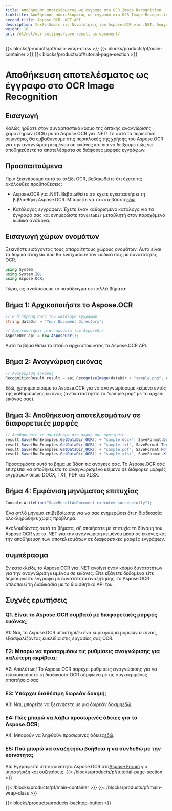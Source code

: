 ```yaml
---
title: Αποθήκευση αποτελέσματος ως έγγραφο στο OCR Image Recognition
linktitle: Αποθήκευση αποτελέσματος ως έγγραφο στο OCR Image Recognition
second_title: Aspose.OCR .NET API
description: Ξεκλειδώστε τις δυνατότητες του Aspose.OCR για .NET. Αναγνωρίστε εύκολα κείμενο σε εικόνες και αποθηκεύστε αποτελέσματα σε διάφορες μορφές εγγράφων.
weight: 10
url: /el/net/ocr-settings/save-result-as-document/
---
```


{{< blocks/products/pf/main-wrap-class >}}
{{< blocks/products/pf/main-container >}}
{{< blocks/products/pf/tutorial-page-section >}}

# Αποθήκευση αποτελέσματος ως έγγραφο στο OCR Image Recognition

## Εισαγωγή

Καλώς ήρθατε στον συναρπαστικό κόσμο της οπτικής αναγνώρισης χαρακτήρων (OCR) με το Aspose.OCR για .NET! Σε αυτό το περιεκτικό σεμινάριο, θα εμβαθύνουμε στις περιπλοκές της χρήσης του Aspose.OCR για την αναγνώριση κειμένου σε εικόνες και για να δείξουμε πώς να αποθηκεύσετε τα αποτελέσματα σε διάφορες μορφές εγγράφων.

## Προαπαιτούμενα

Πριν ξεκινήσουμε αυτό το ταξίδι OCR, βεβαιωθείτε ότι έχετε τις ακόλουθες προϋποθέσεις:

-  Aspose.OCR για .NET. Βεβαιωθείτε ότι έχετε εγκαταστήσει τη βιβλιοθήκη Aspose.OCR. Μπορείτε να το κατεβάσετε[εδώ](https://releases.aspose.com/ocr/net/).

-  Κατάλογος εγγράφων: Έχετε έναν καθορισμένο κατάλογο για τα έγγραφά σας και ενημερώστε τον`dataDir` μεταβλητή στον παρεχόμενο κώδικα ανάλογα.

## Εισαγωγή χώρων ονομάτων

Ξεκινήστε εισάγοντας τους απαραίτητους χώρους ονομάτων. Αυτά είναι τα δομικά στοιχεία που θα ενισχύσουν τον κώδικά σας με δυνατότητες OCR.

```csharp
using System;
using System.IO;
using Aspose.OCR;
```

Τώρα, ας αναλύσουμε το παράδειγμα σε πολλά βήματα:

## Βήμα 1: Αρχικοποιήστε το Aspose.OCR

```csharp
// Η διαδρομή προς τον κατάλογο εγγράφων.
string dataDir = "Your Document Directory";

// Αρχικοποιήστε μια παρουσία του AsposeOcr
AsposeOcr api = new AsposeOcr();
```

Αυτό το βήμα θέτει το στάδιο αρχικοποιώντας το Aspose.OCR API.

## Βήμα 2: Αναγνώριση εικόνας

```csharp
// Αναγνώριση εικόνας
RecognitionResult result = api.RecognizeImage(dataDir + "sample.png", new RecognitionSettings { });
```

Εδώ, χρησιμοποιούμε το Aspose.OCR για να αναγνωρίσουμε κείμενο εντός της καθορισμένης εικόνας (αντικαταστήστε το "sample.png" με το αρχείο εικόνας σας).

## Βήμα 3: Αποθήκευση αποτελεσμάτων σε διαφορετικές μορφές

```csharp
// Αποθηκεύστε το αποτέλεσμα στη μορφή που προτιμάτε
result.Save(RunExamples.GetDataDir_OCR() + "sample.docx", SaveFormat.Docx);
result.Save(RunExamples.GetDataDir_OCR() + "sample.txt", SaveFormat.Text);
result.Save(RunExamples.GetDataDir_OCR() + "sample.pdf", SaveFormat.Pdf);
result.Save(RunExamples.GetDataDir_OCR() + "sample.xlsx", SaveFormat.Xlsx);
```

Προσαρμόστε αυτό το βήμα με βάση τις ανάγκες σας. Το Aspose.OCR σάς επιτρέπει να αποθηκεύετε το αναγνωρισμένο κείμενο σε διάφορες μορφές εγγράφων όπως DOCX, TXT, PDF και XLSX.

## Βήμα 4: Εμφάνιση μηνύματος επιτυχίας

```csharp
Console.WriteLine("SaveResultAsDocument executed successfully");
```

Ένα απλό μήνυμα επιβεβαίωσης για να σας ενημερώσει ότι η διαδικασία ολοκληρώθηκε χωρίς πρόβλημα.

Ακολουθώντας αυτά τα βήματα, αξιοποιήσατε με επιτυχία τη δύναμη του Aspose.OCR για το .NET για την αναγνώριση κειμένου μέσα σε εικόνες και την αποθήκευση των αποτελεσμάτων σε διαφορετικές μορφές εγγράφων.

## συμπέρασμα

Εν κατακλείδι, το Aspose.OCR για .NET ανοίγει έναν κόσμο δυνατοτήτων για την αναγνώριση κειμένου σε εικόνες. Είτε εξάγετε δεδομένα είτε δημιουργείτε έγγραφα με δυνατότητα αναζήτησης, το Aspose.OCR απλοποιεί τη διαδικασία με το διαισθητικό API του.

## Συχνές ερωτήσεις

### Q1. Είναι το Aspose.OCR συμβατό με διαφορετικές μορφές εικόνας;

A1: Ναι, το Aspose.OCR υποστηρίζει ένα ευρύ φάσμα μορφών εικόνας, εξασφαλίζοντας ευελιξία στις εργασίες σας OCR.

### Ε2: Μπορώ να προσαρμόσω τις ρυθμίσεις αναγνώρισης για καλύτερη ακρίβεια;

Α2: Απολύτως! Το Aspose.OCR παρέχει ρυθμίσεις αναγνώρισης για να τελειοποιήσετε τη διαδικασία OCR σύμφωνα με τις συγκεκριμένες απαιτήσεις σας.

### Ε3: Υπάρχει διαθέσιμη δωρεάν δοκιμή;

 A3: Ναι, μπορείτε να ξεκινήσετε με μια δωρεάν δοκιμή[εδώ](https://releases.aspose.com/).

### Ε4: Πώς μπορώ να λάβω προσωρινές άδειες για το Aspose.OCR;

 A4: Μπορούν να ληφθούν προσωρινές άδειες[εδώ](https://purchase.aspose.com/temporary-license/).

### Ε5: Πού μπορώ να αναζητήσω βοήθεια ή να συνδεθώ με την κοινότητα;

 A5: Εγγραφείτε στην κοινότητα Aspose.OCR στο[Aspose Forum](https://forum.aspose.com/c/ocr/16) για υποστήριξη και συζητήσεις.
{{< /blocks/products/pf/tutorial-page-section >}}

{{< /blocks/products/pf/main-container >}}
{{< /blocks/products/pf/main-wrap-class >}}

{{< blocks/products/products-backtop-button >}}

